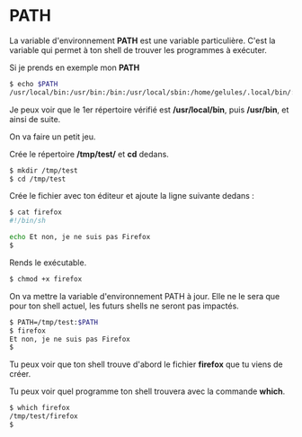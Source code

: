 # PATH

La variable d'environnement **PATH** est une variable particulière. C'est la
variable qui permet à ton shell de trouver les programmes à exécuter.

Si je prends en exemple mon **PATH**
```sh
$ echo $PATH
/usr/local/bin:/usr/bin:/bin:/usr/local/sbin:/home/gelules/.local/bin/:/usr/lib/jvm/default/bin:/usr/bin/site_perl:/usr/bin/vendor_perl:/usr/bin/core_perl:/home/gelules/.local/bin
```

Je peux voir que le 1er répertoire vérifié est **/usr/local/bin**, puis
**/usr/bin**, et ainsi de suite.

On va faire un petit jeu.

Crée le répertoire **/tmp/test/** et **cd** dedans.

```sh
$ mkdir /tmp/test
$ cd /tmp/test
```

Crée le fichier avec ton éditeur et ajoute la ligne suivante dedans :
```sh
$ cat firefox
#!/bin/sh

echo Et non, je ne suis pas Firefox
$
```

Rends le exécutable.

```sh
$ chmod +x firefox
```

On va mettre la variable d'environnement PATH à jour. Elle ne le sera que pour
ton shell actuel, les futurs shells ne seront pas impactés.

```sh
$ PATH=/tmp/test:$PATH
$ firefox
Et non, je ne suis pas Firefox
$
```

Tu peux voir que ton shell trouve d'abord le fichier **firefox** que tu viens de
créer.

Tu peux voir quel programme ton shell trouvera avec la commande **which**.

```sh
$ which firefox
/tmp/test/firefox
$
```
